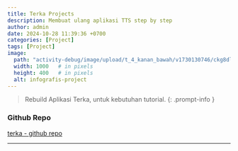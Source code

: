 ```yaml
---
title: Terka Projects
description: Membuat ulang aplikasi TTS step by step
author: admin
date: 2024-10-28 11:39:36 +0700
categories: [Project]
tags: [Project]
image:
  path: "activity-debug/image/upload/t_4_kanan_bawah/v1730130746/ckg8dlfvt5ugx8zj6j8w.jpg"
  width: 1000   # in pixels
  height: 400   # in pixels
  alt: infografis-project
---
```


> Rebuild Aplikasi Terka, untuk kebutuhan tutorial.
{: .prompt-info }

### Github Repo

[terka - github repo][def]

---
[def]: https://github.com/activity-debug/terka